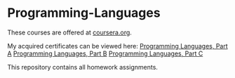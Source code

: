 # Programming-Languages
These courses are offered at [coursera.org](https://www.coursera.org/).

My acquired certificates can be viewed here:
[Programming Languages, Part A](https://www.coursera.org/account/accomplishments/certificate/FNG82QKVNUQV)
[Programming Languages, Part B](https://www.coursera.org/account/accomplishments/certificate/RKDQLQK7WFQC)
[Programming Languages, Part C](https://www.coursera.org/account/accomplishments/certificate/9FMBRBMCZ3QH)

This repository contains all homework assignments.
